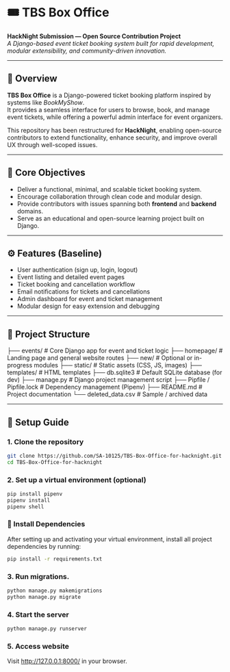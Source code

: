 # 🎟️ TBS Box Office

**HackNight Submission — Open Source Contribution Project**  
*A Django-based event ticket booking system built for rapid development, modular extensibility, and community-driven innovation.*

---

## 🚀 Overview

**TBS Box Office** is a Django-powered ticket booking platform inspired by systems like *BookMyShow*.  
It provides a seamless interface for users to browse, book, and manage event tickets, while offering a powerful admin interface for event organizers.

This repository has been restructured for **HackNight**, enabling open-source contributors to extend functionality, enhance security, and improve overall UX through well-scoped issues.

---

## 🧠 Core Objectives

- Deliver a functional, minimal, and scalable ticket booking system.  
- Encourage collaboration through clean code and modular design.  
- Provide contributors with issues spanning both **frontend** and **backend** domains.  
- Serve as an educational and open-source learning project built on Django.

---

## ⚙️ Features (Baseline)

- User authentication (sign up, login, logout)
- Event listing and detailed event pages
- Ticket booking and cancellation workflow
- Email notifications for tickets and cancellations
- Admin dashboard for event and ticket management
- Modular design for easy extension and debugging

---

## 📁 Project Structure

├── events/ # Core Django app for event and ticket logic
├── homepage/ # Landing page and general website routes
├── new/ # Optional or in-progress modules
├── static/ # Static assets (CSS, JS, images)
├── templates/ # HTML templates
├── db.sqlite3 # Default SQLite database (for dev)
├── manage.py # Django project management script
├── Pipfile / Pipfile.lock # Dependency management (Pipenv)
├── README.md # Project documentation
└── deleted_data.csv # Sample / archived data


---

## 🧰 Setup Guide

### 1. Clone the repository
```bash
git clone https://github.com/SA-10125/TBS-Box-Office-for-hacknight.git
cd TBS-Box-Office-for-hacknight
```
### 2. Set up a virtual environment (optional)
```bash
pip install pipenv
pipenv install
pipenv shell
```
### 🧩 Install Dependencies

After setting up and activating your virtual environment, install all project dependencies by running:

```bash
pip install -r requirements.txt
```
### 3. Run migrations.
```bash
python manage.py makemigrations
python manage.py migrate
```

### 4. Start the server
```bash
python manage.py runserver
```
### 5. Access website
Visit http://127.0.0.1:8000/ in your browser.
